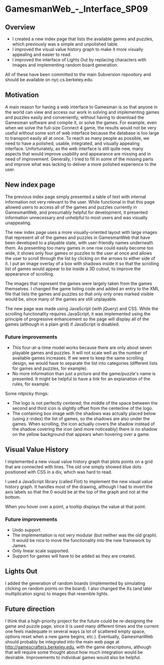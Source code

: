 GamesmanWeb\_-\_Interface\_SP09
===============================

Overview
--------

-   I created a new index page that lists the available games and puzzles, which previously was a simple and unpolished table.
-   I improved the visual value history graph to make it more visually appealing and easier to read.
-   I improved the interface of Lights Out by replacing characters with images and implementing random board generation.

All of these have been committed to the main Subversion repository and should be available on nyc.cs.berkeley.edu.

Motivation
----------

A main reason for having a web interface to Gamesman is so that anyone in the world can view and access our work in solving and implementing games and puzzles easily and conveniently, without having to download the Gamesman software and compile it, or solve the games. For example, even when we solve the full-size Connect 4 game, the results would not be very useful without some sort of web interface because the database is too large to transport easily all at once. To reach as many people as possible, we need to have a polished, usable, integrated, and visually appealing interface. Unfortunately, as the web interface is still quite new, many aspects that would improve usability and appearance are missing and in need of improvement. Generally, I tried to fill in some of the missing parts and improve what was lacking to deliver a more polished experience to the user.

New index page
--------------

The previous index page simply presented a table of text with internal information not very relevant to the user. While functional in that this page allowed users to access all of the games and puzzles currently in GamesmanWeb, and presumably helpful for development, it presented information unnecessary and unhelpful to most users and was visually unappealing.

The new index page uses a more visually-oriented layout with large images that represent all of the games and puzzles in GamesmanWeb that have been developed to a playable state, with user-friendly names underneath them. As presenting too many games in one row could easily become too wide, it shows only four games or puzzles to the user at once and allows the user to scroll through the list by clicking on the arrows to either side of it. I put an image overlay of a box with shadows inside it so that the scrolling list of games would appear to be inside a 3D cutout, to improve the appearance of scrolling.

The images that represent the games were largely taken from the games themselves. I changed the game listing code and added an entry to the XML file that lists the games and puzzles so that only only ones marked visible would be, since many of the games are still unplayable.

The new page was made using JavaScript (with jQuery) and CSS. While the scrolling functionality requires JavaScript, it was implemented using the principle of progressive enhancement so the page will display all of the games (although in a plain grid) if JavaScript is disabled.

### Future improvements

-   This four-at-a-time model works because there are only about seven playable games and puzzles. It will not scale well as the number of available games increases. If we were to keep the same scrolling design, we would have to separate the list into categories (different lists for games and puzzles, for example).
-   No more information than just a picture and the game/puzzle's name is presented. It might be helpful to have a link for an explanation of the rules, for example.

Some nitpicky things:

-   The logo is not perfectly centered; the middle of the space between the second and third icon is slightly offset from the centerline of the logo.
-   The containing box image with the shadows was actually placed below (using z-index) the list of games, so the shadows are also under the games. When scrolling, the icon actually covers the shadow instead of the shadow covering the icon (and more noticeably) there is no shadow on the yellow background that appears when hovering over a game.

Visual Value History
--------------------

I implemented a new visual value history graph that plots points on a grid that are connected with lines. The old one simply showed blue dots positioned with CSS in a div, which was hard to read.

I used a JavaScript library (called Flot) to implement the new visual value history graph. It handles most of the drawing, although I had to invert the axis labels so that the 0 would be at the top of the graph and not at the bottom.

When you hover over a point, a tooltip displays the value at that point.

### Future improvements

-   Undo support.
-   The implementation is not very modular (but neither was the old graph). It would be nice to move the functionality into the new framework by James.
-   Only linear scale supported.
-   Support for games will have to be added as they are created.

Lights Out
----------

I added the generation of random boards (implemented by simulating clicking on random points on the board). I also changed the Xs (and later multiplication signs) to images that resemble lights.

Future direction
----------------

I think that a high-priority project for the future could be re-designing the game and puzzle page, since it is used many different times and the current one feels inadequate in several ways (a lot of scattered empty space, options reset when a new game begins, etc.). Eventually, GamesmanWeb should probably be integrated into the main web page at <http://gamescrafters.berkeley.edu>, with the game descriptions, although that will require some thought about how much integration would be desirable. Improvements to individual games would also be helpful.
